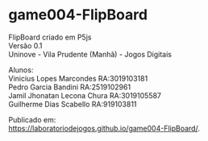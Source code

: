 # game004-FlipBoard
FlipBoard criado em P5js</br>
Versão 0.1</br>
Uninove - Vila Prudente (Manhã) - Jogos Digitais</br>

Alunos: </br>
Vinicius Lopes Marcondes RA:3019103181</br> 
Pedro Garcia Bandini RA:2519102961 </br> 
Jamil Jhonatan Lecona Chura  RA:3019105587 </br>
Guilherme Dias Scabello RA:919103811 </br>

Publicado em:</br>
https://laboratoriodejogos.github.io/game004-FlipBoard/.
